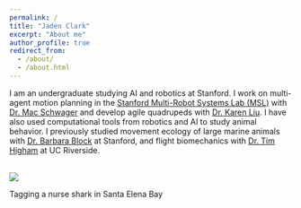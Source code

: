```yaml
---
permalink: /
title: "Jaden Clark"
excerpt: "About me"
author_profile: true
redirect_from: 
  - /about/
  - /about.html
---
```


I am an undergraduate studying AI and robotics at Stanford. I work on multi-agent motion planning in the [Stanford Multi-Robot Systems Lab (MSL)](https://msl.stanford.edu/) with [Dr. Mac Schwager](https://web.stanford.edu/~schwager/) and develop agile quadrupeds with [Dr. Karen Liu](https://engineering.stanford.edu/people/karen-liu). I have also used computational tools from robotics and AI to study animal behavior. I previously studied movement ecology of large marine animals with [Dr. Barbara Block](https://www.stanfordblocklab.org/) at Stanford, and flight biomechanics with [Dr. Tim Higham](https://biomechanics.ucr.edu/) at UC Riverside.

 <br/><img src='/images/jaden_nurseshark.png'>

 Tagging a nurse shark in Santa Elena Bay
